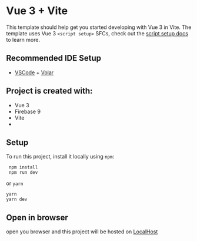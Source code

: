 # Vue 3 + Vite

This template should help get you started developing with Vue 3 in Vite. The template uses Vue 3 `<script setup>` SFCs, check out the [script setup docs](https://v3.vuejs.org/api/sfc-script-setup.html#sfc-script-setup) to learn more.

## Recommended IDE Setup

- [VSCode](https://code.visualstudio.com/) + [Volar](https://marketplace.visualstudio.com/items?itemName=johnsoncodehk.volar)
## Project is created with:
* Vue 3
* Firebase 9
* Vite
* 
## Setup
To run this project, install it locally using ```npm```:

```
 npm install
 npm run dev
```

 or ```yarn```
 
 ```
 yarn
 yarn dev
```
## Open in browser
open you browser and this project will be hosted on [LocalHost](http://localhost:3000/)
